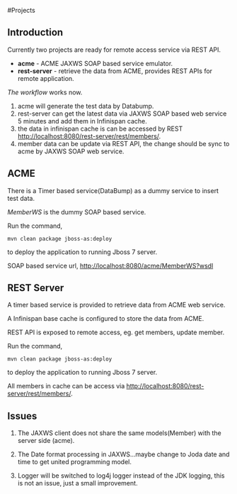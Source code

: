 #Projects

## Introduction

Currently two projects are ready for remote access service via REST API.

* **acme** - ACME JAXWS SOAP based service emulator.
* **rest-server** - retrieve the data from ACME, provides REST APIs for remote application.

*The workflow* works now.

1. acme will generate the test data by Databump.
2. rest-server can get the latest data via JAXWS SOAP based web service 5 minutes and add them in Infinispan cache.
3. the data in infinispan cache is can be accessed by REST [http://localhost:8080/rest-server/rest/members/](http://localhost:8080/rest-server/rest/members/). 
4. member data can be update via REST API, the change should be sync to acme by JAXWS SOAP web service.

## ACME

There is a Timer based service(DataBump) as a dummy service to insert test data.

*MemberWS* is the dummy SOAP based service.

Run the command, 

	mvn clean package jboss-as:deploy

to deploy the application to running Jboss 7 server.

SOAP based service url, [http://localhost:8080/acme/MemberWS?wsdl](http://localhost:8080/acme/MemberWS?wsdl)


## REST Server

A timer based service is provided to retrieve data from ACME web service.

A Infinispan base cache is configured to store the data from ACME.

REST API is exposed to remote access, eg. get members, update member.

Run the command, 

	mvn clean package jboss-as:deploy

to deploy the application to running Jboss 7 server.

All members in cache can be access via [http://localhost:8080/rest-server/rest/members/](http://localhost:8080/rest-server/rest/members/).

## Issues

1. The JAXWS client does not share the same models(Member) with the server side (acme).

2. The Date format processing in JAXWS...maybe change to Joda date and time to get united programming model.
 
3. Logger will be switched to log4j logger instead of the JDK logging, this is not an issue, just a small improvement.
